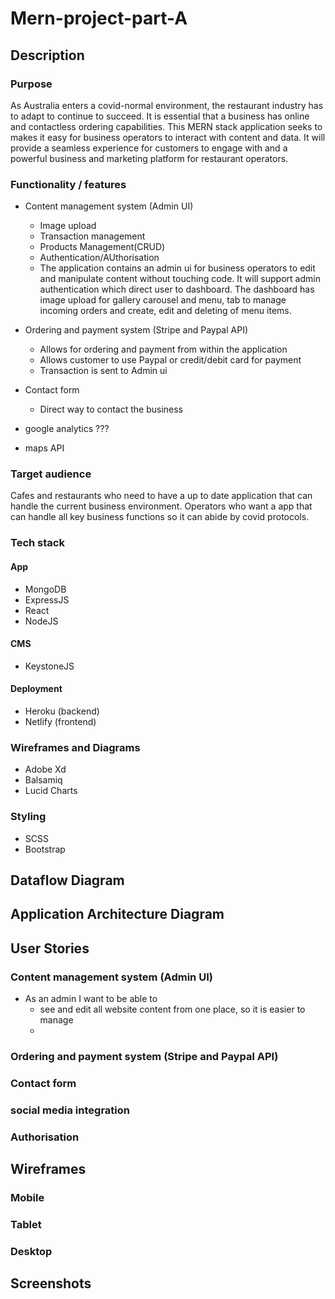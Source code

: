 # Mern-project-part-A

## Description

### Purpose

As Australia enters a covid-normal environment, the restaurant industry has to adapt to continue to succeed. It is essential that a business has online and contactless ordering capabilities. This MERN stack application seeks to makes it easy for business operators to interact with content and data. It will provide a seamless experience for customers to engage with and a powerful business and marketing platform for restaurant operators. 

### Functionality / features

- Content management system (Admin UI)
  - Image upload 
  - Transaction management
  - Products Management(CRUD)
  - Authentication/AUthorisation
  - The application contains an admin ui for business operators to edit and manipulate content without touching code. It will support admin authentication which direct user to dashboard. The dashboard has image upload for gallery carousel and menu, tab to manage incoming orders and create, edit and deleting of menu items. 
  
- Ordering and payment system (Stripe and Paypal API)
  - Allows for ordering and payment from within the application 
  - Allows customer to use Paypal or credit/debit card for payment 
  - Transaction is sent to Admin ui
  
- Contact form 
  - Direct way to contact the business 

- google analytics ???
- maps API 


### Target audience

Cafes and restaurants who need to have a up to date application that can handle the current business environment. Operators who want a app that can handle all key business functions so it can abide by covid protocols. 

### Tech stack

#### App

- MongoDB
- ExpressJS
- React
- NodeJS
  
#### CMS

- KeystoneJS
  
#### Deployment

- Heroku (backend) 
- Netlify (frontend) 
  
### Wireframes and Diagrams

- Adobe Xd
- Balsamiq
- Lucid Charts
  
### Styling

- SCSS
- Bootstrap


## Dataflow Diagram



## Application Architecture Diagram



## User Stories

### Content management system (Admin UI)
- As an admin I want to be able to 
  - see and edit all website content from one place, so it is easier to manage
  - 


### Ordering and payment system (Stripe and Paypal API)
### Contact form 
### social media integration
### Authorisation



## Wireframes

### Mobile

### Tablet

### Desktop



## Screenshots